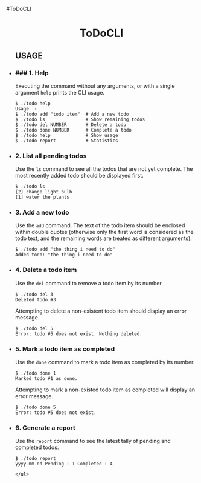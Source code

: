 #ToDoCLI
<h1 align="center">ToDoCLI</h1>
<ul>
<h2>USAGE</h2>
<li><h3>### 1. Help </h3></li>

Executing the command without any arguments, or with a single argument `help` prints the CLI usage.

```
$ ./todo help
Usage :-
$ ./todo add "todo item"  # Add a new todo
$ ./todo ls               # Show remaining todos
$ ./todo del NUMBER       # Delete a todo
$ ./todo done NUMBER      # Complete a todo
$ ./todo help             # Show usage
$ ./todo report           # Statistics
```

<li><h3> 2. List all pending todos </h3></li>

Use the `ls` command to see all the todos that are not yet complete. The most recently added todo should be displayed first.

```
$ ./todo ls
[2] change light bulb
[1] water the plants
```

<li><h3> 3. Add a new todo </h3></li>

Use the `add` command. The text of the todo item should be enclosed within double quotes (otherwise only the first word is considered as the todo text, and the remaining words are treated as different arguments).

```
$ ./todo add "the thing i need to do"
Added todo: "the thing i need to do"
```

<li><h3> 4. Delete a todo item </h3></li>

Use the `del` command to remove a todo item by its number.

```
$ ./todo del 3
Deleted todo #3
```

Attempting to delete a non-existent todo item should display an error message.

```
$ ./todo del 5
Error: todo #5 does not exist. Nothing deleted.
```

<li><h3> 5. Mark a todo item as completed </h3></li>

Use the `done` command to mark a todo item as completed by its number.

```
$ ./todo done 1
Marked todo #1 as done.
```

Attempting to mark a non-existed todo item as completed will display an error message.

```
$ ./todo done 5
Error: todo #5 does not exist.
```

<li><h3> 6. Generate a report </h3></li>

Use the `report` command to see the latest tally of pending and completed todos.

```
$ ./todo report
yyyy-mm-dd Pending : 1 Completed : 4

</ul>

